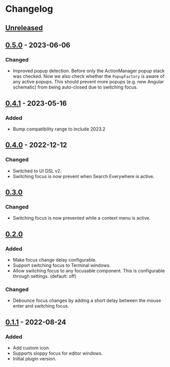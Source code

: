 # Changelog

## [Unreleased]

## [0.5.0] - 2023-06-06

### Changed
- Improved popup detection. Before only the ActionManager popup stack was checked. Now we also check whether
  the `PopupFactory` is aware of any active popups. This should prevent more popups (e.g. new Angular schematic) from
  being auto-closed due to switching focus.

## [0.4.1] - 2023-05-16

### Added
- Bump compatibility range to include 2023.2

## [0.4.0] - 2022-12-12

### Changed
- Switched to UI DSL v2.
- Switching focus is now prevent when Search Everywhere is active.

## [0.3.0]

### Changed
- Switching focus is now prevented while a context menu is active.

## [0.2.0]

### Added
- Make focus change delay configurable.
- Support switching focus to Terminal windows.
- Allow switching focus to any focusable component. This is configurable through settings. (default: off)

### Changed
- Debounce focus changes by adding a short delay between the mouse enter and switching focus.

## [0.1.1] - 2022-08-24

### Added
- Add custom icon.
- Supports sloppy focus for editor windows.
- Initial plugin version.

[Unreleased]: https://github.com/jwillebrands/ij-sloppy-focus/compare/v0.5.0...HEAD
[0.5.0]: https://github.com/jwillebrands/ij-sloppy-focus/compare/v0.4.1...v0.5.0
[0.4.1]: https://github.com/jwillebrands/ij-sloppy-focus/compare/v0.4.0...v0.4.1
[0.4.0]: https://github.com/jwillebrands/ij-sloppy-focus/compare/v0.3.0...v0.4.0
[0.3.0]: https://github.com/jwillebrands/ij-sloppy-focus/compare/v0.2.0...v0.3.0
[0.2.0]: https://github.com/jwillebrands/ij-sloppy-focus/compare/v0.1.1...v0.2.0
[0.1.1]: https://github.com/jwillebrands/ij-sloppy-focus/commits/v0.1.1
